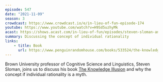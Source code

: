 ```yaml
---
episode: 547
date: "2021-11-09"
season: 3
crowdcast: https://www.crowdcast.io/e/in-lieu-of-fun-episode-174
youtube: https://www.youtube.com/watch?v=H9Sd5uzhyMk
acast: https://shows.acast.com/in-lieu-of-fun/episodes/steven-sloman-and-the-knowledge-illusion
summary: Discussing the concept of individual rationality
links:
    - title: Book
      url: https://www.penguinrandomhouse.com/books/533524/the-knowledge-illusion-by-steven-sloman-and-philip-fernbach/
---
```

Brown University professor of Cognitive Science and Linguistics, Steven Sloman, joins us to discuss his book [The Knowledge Illusion][book] and why the concept if individual rationality is a myth.

[book]: https://www.penguinrandomhouse.com/books/533524/the-knowledge-illusion-by-steven-sloman-and-philip-fernbach/
